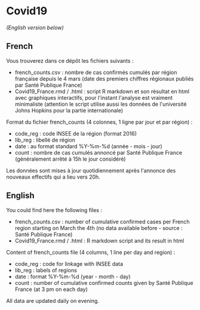 # Covid19

_(English version below)_

## French

Vous trouverez dans ce dépôt les fichiers suivants : 

- french_counts.csv : nombre de cas confirmés cumulés par région française depuis le 4 mars (date des premiers chiffres régionaux publiés par Santé Publique France)
- Covid19_France.rmd / .html : script R markdown et son résultat en html avec graphiques interactifs, pour l'instant l'analyse est vraiment minimaliste (attention le script utilise aussi les données de l'université Johns Hopkins pour la partie internationale)

Format du fichier french_counts (4 colonnes, 1 ligne par jour et par région) : 

- code_reg : code INSEE de la région (format 2016)
- lib_reg : libellé de région
- date : au format standard %Y-%m-%d (année - mois - jour)
- count : nombre de cas cumulés annoncé par Santé Publique France (généralement arrêté à 15h le jour considéré)

Les données sont mises à jour quotidiennement après l'annonce des nouveaux effectifs qui a lieu vers 20h. 

## English

You could find here the following files : 

- french_counts.csv : number of cumulative confirmed cases per French region starting on March the 4th (no data available before - source : Santé Publique France)
- Covid19_France.rmd / .html : R markdown script and its result in html

Content of french_counts file (4 columns, 1 line per day and region) : 

- code_reg : code for linkage with INSEE data
- lib_reg : labels of regions
- date : format %Y-%m-%d (year - month - day)
- count : number of cumulative confirmed counts given by Santé Publique France (at 3 pm on each day)

All data are updated daily on evening. 

